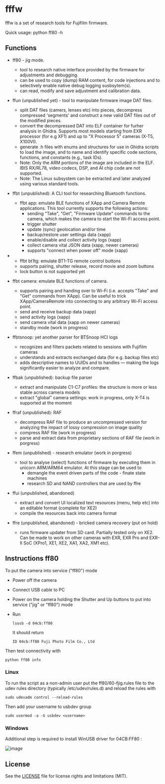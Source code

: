 # fffw

fffw is a set of research tools for Fujifilm firmware.

Quick usage: python ff80 -h

## Functions

- ff80 - jig mode.
  - tool to research native interface provided by the firmware for adjustments and debugging.
  - can be used to copy (dump) RAM content, for code injections and to selectively enable native debug logging susbsytem(s). 
  - can read, modify and save adjustment and calibration data.

- ffun (unpublished yet) - tool to manipulate firmware image DAT files. 
  - split DAT files (camers, lenses etc) into pieces, decompress compressed 'segments' and construct a new valid DAT files out of the modified pieces. 
  - convert the decompressed DAT into ELF container for furher analysis in Ghidra. Supports most models starting from EXR processor (for e.g XF1) and up to "X Processor 5" cameras (X-T5, X100VI).
  - generate .h files with enums and structures for use in Ghidra scripts to load the image, and to name and identify specific code sections, functions, and constants (e.g., task IDs).
  - Note: Only the ARM portions of the image are included in the ELF. IBIS RX/RL78, video codecs, DSP, and AI chip code are not supported.
  - Note: The Linux subsystem can be extracted and later analyzed using various standard tools.

- ffbt (unpublished): A CLI tool for researching Bluetooth functions.
  - ffbt app: emulate BLE functions of XApp and Camera Remote applications. This tool currently supports the following actions:
    - sending "Take", "Get", "Firmware Update" commands to the camera, which makes the camera to start the Wi-Fi access point.
    - trigger shutter
    - update (sync) geolocation and/or time
    - backup/restore user settings data (xapp)
    - enable/disable and collect activity logs (xapp)
    - collect camera vital JSON data (xapp, newer cameras)
    - supports "connect when power off" mode (xapp)
-   - ffbt bt1tg: emulate BT1-TG remote control buttons
    - supports pairing, shutter release, record movie and zoom buttons
    - lock button is not supported yet
  - ffbt camera: emulate BLE functions of camera. 
    - supports pairing and handing over to Wi-Fi (i.e. accepts "Take" and "Get" commands from XApp). Can be useful to trick XApp/CameraRemote into connecting to any arbitrary Wi-Fi access point.
    - send and receive backup data (xapp)
    - send activity logs (xapp)
    - send camera vital data (xapp on newer cameras)
    - standby mode (work in progress)
  - ffbtsnoop: yet another parser for BTSnoop HCI logs
    - recognizes and filters packets related to sessions with Fujifilm cameras
    - understands and extracts exchanged data (for e.g. backup files etc)
    - adds descriptive names to UUIDs and to handles — making the logs significantly easier to analyze and compare.

- ffbak (unpublished): backup file parser
    - extract and manipulate C1-C7 profiles: the structure is more or less stable across camera models
    - extract "global" camera settings: work in progress, only X-T4 is supported at the moment

- ffraf (unpublished): RAF 
   - decompress RAF file to produce an uncompressed version for analyzing the impact of lossy compression on image quality
   - compress RAF file (work in progress)
   - parse and extract data from proprietary sections of RAF file (work in porgress)

- ffem (unpublished) - research emulator (work in porgress)
  - tool to analyse (select) functions of firmware by executing them in unicorn ARM/ARM64 emulator. At this stage can be used to 
    - demangle the event driven parts of the code - finate state machines
    - research SD and NAND controllers that are used by ffre

- ffui (unpublished, abandoned)
  - extract and convert UI localized text resources (menu, help etc) into an editable format (complete for XE2)
  - compile the resources back into camera format

- ffre (unpublished, abandoned) - bricked camera recovery (put on hold)
  - runs firmware updater from SD card. Partially tested only on XE2. Can be made to work on other cameras with EXR, EXR Pro and EXR-II SoC (XPro1, XE1, XE2, XA1, XA2, XM1 etc).

## Instructions ff80

To put the camera into service ("ff80") mode 
  - Power off the camera
  - Connect USB cable to PC
  - Power on the camera holding the Shutter and Up buttons to put into service ("jig" or "ff80") mode
  - Run

      ```lsusb -d 04cb:ff80```

    It should return

      ```ID 04cb:ff80 Fuji Photo Film Co., Ltd```
   

Then test connectivity with
```
python ff80 info
```

### Linux

To run the script as a non-admin user put the ff80/60-fjig.rules file to the udev rules directory (typically /etc/udev/rules.d) and reload the rules with
```
sudo udevadm control --reload-rules
```

Then add your username to usbdev group

```sudo usermod -a -G usbdev <username>```

### Windows

Additional step is required to install WinUSB driver for 04CB:FF80 :

![image](https://github.com/user-attachments/assets/d4283128-ad91-4102-8ba1-ee36715b9ffb)


## License

See the [LICENSE](LICENSE.md) file for license rights and limitations (MIT).
